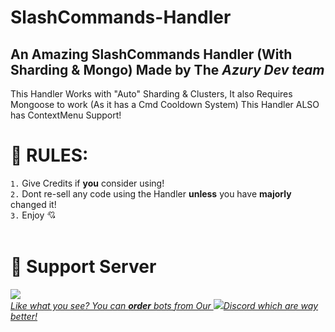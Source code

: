 # SlashCommands-Handler
An Amazing SlashCommands Handler (With Sharding &amp; Mongo) Made by The *Azury Dev team*
---
This Handler Works with "Auto" Sharding & Clusters, It also Requires Mongoose to work (As it has a Cmd Cooldown System)
This Handler ALSO has ContextMenu Support!

# 📑 RULES:
`1.` Give Credits if **you** consider using!<br>
`2.` Dont re-sell any code using the Handler **unless** you have **majorly** changed it!<br>
`3.` Enjoy 💘<br><br>
# 🔗 Support Server<br>
<a href="https://discord.gg/azury"> <img src="https://discord.com/api/guilds/895398888113049631/widget.png?style=banner2">
<br>
  *Like what you see? You can __order__ bots from Our <img src="https://musician.lenwe.io/import/img/discord-icon.png?size=9">Discord which are way better!*
